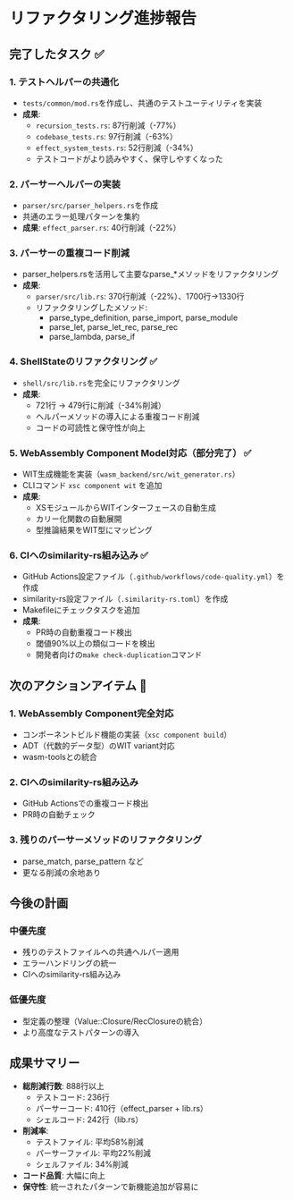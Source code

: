 # リファクタリング進捗報告

## 完了したタスク ✅

### 1. テストヘルパーの共通化
- `tests/common/mod.rs`を作成し、共通のテストユーティリティを実装
- **成果**:
  - `recursion_tests.rs`: 87行削減（-77%）
  - `codebase_tests.rs`: 97行削減（-63%）
  - `effect_system_tests.rs`: 52行削減（-34%）
  - テストコードがより読みやすく、保守しやすくなった

### 2. パーサーヘルパーの実装
- `parser/src/parser_helpers.rs`を作成
- 共通のエラー処理パターンを集約
- **成果**: `effect_parser.rs`: 40行削減（-22%）

### 3. パーサーの重複コード削減
- parser_helpers.rsを活用して主要なparse_*メソッドをリファクタリング
- **成果**: 
  - `parser/src/lib.rs`: 370行削減（-22%）、1700行→1330行
  - リファクタリングしたメソッド:
    - parse_type_definition, parse_import, parse_module
    - parse_let, parse_let_rec, parse_rec
    - parse_lambda, parse_if

### 4. ShellStateのリファクタリング ✅
- `shell/src/lib.rs`を完全にリファクタリング
- **成果**: 
  - 721行 → 479行に削減（-34%削減）
  - ヘルパーメソッドの導入による重複コード削減
  - コードの可読性と保守性が向上

### 5. WebAssembly Component Model対応（部分完了） ✅
- WIT生成機能を実装（`wasm_backend/src/wit_generator.rs`）
- CLIコマンド `xsc component wit` を追加
- **成果**:
  - XSモジュールからWITインターフェースの自動生成
  - カリー化関数の自動展開
  - 型推論結果をWIT型にマッピング

### 6. CIへのsimilarity-rs組み込み ✅
- GitHub Actions設定ファイル（`.github/workflows/code-quality.yml`）を作成
- similarity-rs設定ファイル（`.similarity-rs.toml`）を作成
- Makefileにチェックタスクを追加
- **成果**:
  - PR時の自動重複コード検出
  - 閾値90%以上の類似コードを検出
  - 開発者向けの`make check-duplication`コマンド

## 次のアクションアイテム 🎯

### 1. WebAssembly Component完全対応
- コンポーネントビルド機能の実装（`xsc component build`）
- ADT（代数的データ型）のWIT variant対応
- wasm-toolsとの統合

### 2. CIへのsimilarity-rs組み込み
- GitHub Actionsでの重複コード検出
- PR時の自動チェック

### 3. 残りのパーサーメソッドのリファクタリング
- parse_match, parse_pattern など
- 更なる削減の余地あり

## 今後の計画

### 中優先度
- 残りのテストファイルへの共通ヘルパー適用
- エラーハンドリングの統一
- CIへのsimilarity-rs組み込み

### 低優先度
- 型定義の整理（Value::Closure/RecClosureの統合）
- より高度なテストパターンの導入

## 成果サマリー
- **総削減行数**: 888行以上
  - テストコード: 236行
  - パーサーコード: 410行（effect_parser + lib.rs）
  - シェルコード: 242行（lib.rs）
- **削減率**:
  - テストファイル: 平均58%削減
  - パーサーファイル: 平均22%削減
  - シェルファイル: 34%削減
- **コード品質**: 大幅に向上
- **保守性**: 統一されたパターンで新機能追加が容易に